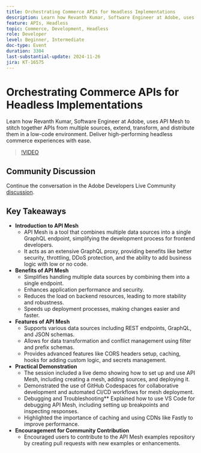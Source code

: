 ```yaml
---
title: Orchestrating Commerce APIs for Headless Implementations
description: Learn how Revanth Kumar, Software Engineer at Adobe, uses API Mesh to integrate and manage multiple data sources for high-performing headless commerce experiences, with benefits like enhanced security, performance, and simplified development.
feature: APIs, Headless
topic: Commerce, Development, Headless
role: Developer
level: Beginner, Intermediate
doc-type: Event
duration: 3304
last-substantial-update: 2024-11-26
jira: KT-16575
---
```


# Orchestrating Commerce APIs for Headless Implementations

Learn how Revanth Kumar, Software Engineer at Adobe, uses API Mesh to stitch together APIs from multiple sources, extend, transform, and distribute them in a low-code environment. Deliver high-performing headless commerce experiences with ease.

>[!VIDEO](https://video.tv.adobe.com/v/3440402/?learn=on&enablevpops)

## Community Discussion

Continue the conversation in the Adobe Developers Live Community [discussion](https://adobe.ly/40IDxO9).

## Key Takeaways

* **Introduction to API Mesh** 
  * API Mesh is a tool that combines multiple data sources into a single GraphQL endpoint, simplifying the development process for frontend developers.
  * It acts as an extensive GraphQL proxy, providing benefits like better security, throttling, DDoS protection, and the ability to add business logic with low or no code.
* **Benefits of API Mesh** 
  * Simplifies handling multiple data sources by combining them into a single endpoint.
  * Enhances application performance and security.
  * Reduces the load on backend resources, leading to more stability and robustness.
  * Speeds up deployment processes, making changes easier and faster.
* **Features of API Mesh** 
  * Supports various data sources including REST endpoints, GraphQL, and JSON schemas.
  * Allows for data transformation and conflict management using filter and prefix schemas.
  * Provides advanced features like CORS headers setup, caching, hooks for adding custom logic, and secrets management.
* **Practical Demonstration** 
  * The session included a live demo showing how to set up and use API Mesh, including creating a mesh, adding sources, and deploying it.
  * Demonstrated the use of GitHub Codespaces for collaborative development and automated CI/CD workflows for mesh deployment.
  * Debugging and Troubleshooting** Explained how to use VS Code for debugging API Mesh, including setting up breakpoints and inspecting responses.
  * Highlighted the importance of caching and using CDNs like Fastly to improve performance.
* **Encouragement for Community Contribution** 
  * Encouraged users to contribute to the API Mesh examples repository by creating pull requests with new examples or enhancements.
